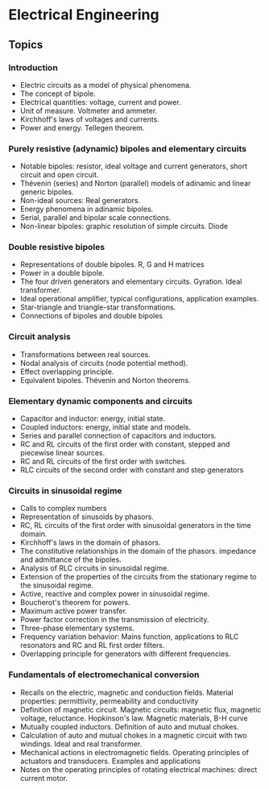 # Electrical Engineering

## Topics

### Introduction
- Electric circuits as a model of physical phenomena.
- The concept of bipole.
- Electrical quantities: voltage, current and power.
- Unit of measure. Voltmeter and ammeter.
- Kirchhoff's laws of voltages and currents.
- Power and energy. Tellegen theorem.

### Purely resistive (adynamic) bipoles and elementary circuits
- Notable bipoles: resistor, ideal voltage and current generators, short circuit and open circuit.
- Thévenin (series) and Norton (parallel) models of adinamic and linear generic bipoles.
- Non-ideal sources: Real generators.
- Energy phenomena in adinamic bipoles.
- Serial, parallel and bipolar scale connections.
- Non-linear bipoles: graphic resolution of simple circuits. Diode

### Double resistive bipoles
- Representations of double bipoles. R, G and H matrices
- Power in a double bipole.
- The four driven generators and elementary circuits. Gyration. Ideal transformer.
- Ideal operational amplifier, typical configurations, application examples.
- Star-triangle and triangle-star transformations.
- Connections of bipoles and double bipoles

### Circuit analysis
- Transformations between real sources.
- Nodal analysis of circuits (node potential method).
- Effect overlapping principle.
- Equivalent bipoles. Thévenin and Norton theorems.

### Elementary dynamic components and circuits
- Capacitor and inductor: energy, initial state.
- Coupled inductors: energy, initial state and models.
- Series and parallel connection of capacitors and inductors.
- RC and RL circuits of the first order with constant, stepped and piecewise linear sources.
- RC and RL circuits of the first order with switches.
- RLC circuits of the second order with constant and step generators
 
### Circuits in sinusoidal regime
- Calls to complex numbers
- Representation of sinusoids by phasors.
- RC, RL circuits of the first order with sinusoidal generators in the time domain.
- Kirchhoff's laws in the domain of phasors.
- The constitutive relationships in the domain of the phasors. impedance and admittance of the bipoles.
- Analysis of RLC circuits in sinusoidal regime.
- Extension of the properties of the circuits from the stationary regime to the sinusoidal regime.
- Active, reactive and complex power in sinusoidal regime.
- Boucherot's theorem for powers.
- Maximum active power transfer.
- Power factor correction in the transmission of electricity.
- Three-phase elementary systems.
- Frequency variation behavior: Mains function, applications to RLC resonators and RC and RL first order filters.
- Overlapping principle for generators with different frequencies.

### Fundamentals of electromechanical conversion
- Recalls on the electric, magnetic and conduction fields. Material properties: permittivity, permeability and conductivity
- Definition of magnetic circuit. Magnetic circuits: magnetic flux, magnetic voltage, reluctance. Hopkinson's law. Magnetic materials, B-H curve
- Mutually coupled inductors. Definition of auto and mutual chokes.
- Calculation of auto and mutual chokes in a magnetic circuit with two windings. Ideal and real transformer.
- Mechanical actions in electromagnetic fields. Operating principles of actuators and transducers. Examples and applications
- Notes on the operating principles of rotating electrical machines: direct current motor.
